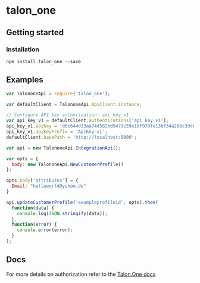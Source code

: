 # talon_one

## Getting started

### Installation

```
npm install talon_one --save
```

## Examples

```javascript
var TalononeApi = require('talon_one');

var defaultClient = TalononeApi.ApiClient.instance;

// Configure API key authorization: api_key_v1
var api_key_v1 = defaultClient.authentications['api_key_v1'];
api_key_v1.apiKey = 'dbc644d33aa74d582bd9479c59e16f970fe13bf34a208c39d6c7fa7586968468';
api_key_v1.apiKeyPrefix = 'ApiKey-v1';
defaultClient.basePath = 'http://localhost:9000';

var api = new TalononeApi.IntegrationApi();

var opts = {
  body: new TalononeApi.NewCustomerProfile()
};

opts.body['attributes'] = {
  Email: "helloworld@yahoo.de"
}

api.updateCustomerProfile('exampleprofileid', opts).then(
  function(data) {
    console.log(JSON.stringify(data));
  },
  function(error) {
    console.error(error);
  }
);
```

## Docs

For more details on authorization refer to the [Talon.One docs](https://developers.talon.one/Integration-API/Authentication)